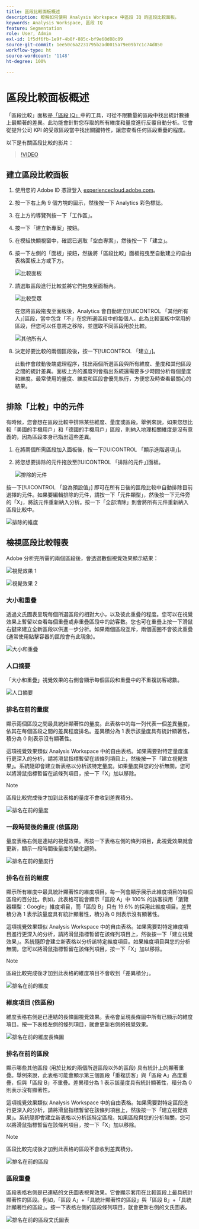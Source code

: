 ```yaml
---
title: 區段比較面板概述
description: 瞭解如何使用 Analysis Workspace 中區段 IQ 的區段比較面板。
keywords: Analysis Workspace, 區段 IQ
feature: Segmentation
role: User, Admin
exl-id: 1f5df6fb-1e9f-4b8f-885c-bf9e68d88c89
source-git-commit: 1ee50c6a2231795b2ad0015a79e09b7c1c74d850
workflow-type: ht
source-wordcount: '1148'
ht-degree: 100%

---
```


# 區段比較面板概述

「區段比較」面板是[「區段 IQ」](../../segment-iq.md)中的工具，可從不限數量的區段中找出統計數據上最顯著的差異。此功能會針對您存取的所有維度和量度進行反覆自動分析。它會從提升公司 KPI 的受眾區段當中找出關鍵特性，讓您查看任何區段重疊的程度。

以下是有關區段比較的影片：

>[!VIDEO](https://video.tv.adobe.com/v/23976/?quality=12)

## 建立區段比較面板

1. 使用您的 Adobe ID 憑證登入 [experiencecloud.adobe.com](https://experiencecloud.adobe.com)。
1. 按一下右上角 9 個方塊的圖示，然後按一下 Analytics 彩色標誌。
1. 在上方的導覽列按一下「工作區」。
1. 按一下「建立新專案」按鈕。
1. 在模組快顯視窗中，確認已選取「空白專案」，然後按一下「建立」。
1. 按一下左側的「面板」按鈕，然後將「區段比較」面板拖曳至自動建立的自由表格面板上方或下方。

   ![比較面板](assets/seg-compare-panel.png)

1. 請選取區段進行比較並將它們拖曳至面板內。

   ![比較受眾](assets/compare-audiences.png)

   在您將區段拖曳至面板後，Analytics 會自動建立[!UICONTROL 「其他所有人」]區段，當中包含「不」在您所選區段中的每個人。此為比較面板中常用的區段，但您可以任意將之移除，並選取不同區段用於比較。

   ![其他所有人](assets/everyone-else.png)

1. 決定好要比較的兩個區段後，按一下[!UICONTROL 「建立」]。

   此動作會啟動後端處理程序，找出兩個所選區段與所有維度、量度和其他區段之間的統計差異。面板上方的進度列會指出系統還需要多少時間分析每個量度和維度。最常使用的量度、維度和區段會優先執行，方便您及時查看最關心的結果。

## 排除「比較」中的元件

有時候，您會想在區段比較中排除某些維度、量度或區段。舉例來說，如果您想比較「美國的手機用戶」和「德國的手機用戶」區段，則納入地理相關維度是沒有意義的，因為區段本身已指出這些差異。

1. 在將兩個所需區段加入面板後，按一下[!UICONTROL 「顯示進階選項」]。
1. 將您想要排除的元件拖放至[!UICONTROL 「排除的元件」]面板。

   ![排除的元件](assets/excluded-components.png)

按一下[!UICONTROL 「設為預設值」] 即可在所有日後的區段比較中自動排除目前選擇的元件。如果要編輯排除的元件，請按一下「元件類型」，然後按一下元件旁的「X」，將該元件重新納入分析。按一下「全部清除」則會將所有元件重新納入區段比較中。

![排除的維度](assets/excluded-dimensions.png)

## 檢視區段比較報表

Adobe 分析完所需的兩個區段後，會透過數個視覺效果顯示結果：

![視覺效果 1](assets/new-viz.png)

![視覺效果 2](assets/new-viz2.png)

### 大小和重疊

透過文氏圖表呈現每個所選區段的相對大小，以及彼此重疊的程度。您可以在視覺效果上暫留以查看每個重疊或非重疊區段中的訪客數。您也可在重疊上按一下滑鼠右鍵來建立全新區段以供進一步分析。如果兩個區段互斥，兩個圓圈不會彼此重疊 (通常使用點擊容器的區段會有此現象)。

![大小和重疊](assets/size-overlap.png)

### 人口摘要

「大小和重疊」視覺效果的右側會顯示每個區段和重疊中的不重複訪客總數。

![人口摘要](assets/population_summaries.png)

### 排名在前的量度

顯示兩個區段之間最具統計顯著性的量度。此表格中的每一列代表一個差異量度，依其在每個區段之間的差異程度排名。差異積分為 1 表示該量度具有統計顯著性，積分為 0 則表示沒有顯著性。

這項視覺效果類似 Analysis Workspace 中的自由表格。如果需要對特定量度進行更深入的分析，請將滑鼠指標暫留在該條列項目上，然後按一下「建立視覺效果」。系統隨即會建立新表格以分析該特定量度。如果量度與您的分析無關，您可以將滑鼠指標暫留在該條列項目，按一下「X」加以移除。

>[!NOTE]
>
>區段比較完成後才加到此表格的量度不會收到差異積分。

![排名在前的量度](assets/top-metrics.png)

### 一段時間後的量度 (依區段)

量度表格右側是連結的視覺效果。再按一下表格左側的條列項目，此視覺效果就會更新，顯示一段時間後量度的變化趨勢。

![排名在前的量度行](assets/linked-viz.png)

### 排名在前的維度

顯示所有維度中最具統計顯著性的維度項目。每一列會顯示展示此維度項目的每個區段的百分比。例如，此表格可能會顯示「區段 A」中 100% 的訪客採用「瀏覽器類型：Google」維度項目，而「區段 B」只有 19.6% 的採用此維度項目。差異積分為 1 表示該量度具有統計顯著性，積分為 0 則表示沒有顯著性。

這項視覺效果類似 Analysis Workspace 中的自由表格。如果需要對特定維度項目進行更深入的分析，請將滑鼠指標暫留在該條列項目上，然後按一下「建立視覺效果」。系統隨即會建立新表格以分析該特定維度項目。如果維度項目與您的分析無關，您可以將滑鼠指標暫留在該條列項目，按一下「X」加以移除。

>[!NOTE]
>
>區段比較完成後才加到此表格的維度項目不會收到「差異積分」。

![排名在前的維度](assets/top-dimension-item1.png)

### 維度項目 (依區段)

維度表格右側是已連結的長條圖視覺效果。表格會呈現長條圖中所有已顯示的維度項目。按一下表格左側的條列項目，就會更新右側的視覺效果。

![排名在前的維度長條圖](assets/top-dimension-item.png)

### 排名在前的區段

顯示哪些其他區段 (用於比較的兩個所選區段以外的區段) 具有統計上的顯著重疊。舉例來說，此表格可能會顯示第三個區段「重複訪客」與「區段 A」高度重疊，但與「區段 B」不重疊。差異積分為 1 表示該量度具有統計顯著性，積分為 0 則表示沒有顯著性。

這項視覺效果類似 Analysis Workspace 中的自由表格。如果需要對特定區段進行更深入的分析，請將滑鼠指標暫留在該條列項目上，然後按一下「建立視覺效果」。系統隨即會建立新表格以分析該特定區段。如果區段與您的分析無關，您可以將滑鼠指標暫留在該條列項目，按一下「X」加以移除。

>[!NOTE]
>
> 區段比較完成後才加到此表格的區段不會收到差異積分。

![排名在前的區段](assets/top-segments.png)

### 區段重疊

區段表格右側是已連結的文氏圖表視覺效果。它會顯示套用在比較區段上最具統計顯著性的區段。例如，「區段 A」+「具統計顯著性的區段」與「區段 B」+「具統計顯著性的區段」。按一下表格左側的區段條列項目，就會更新右側的文氏圖表。

![排名在前的區段文氏圖表](assets/segment-overlap.png)

